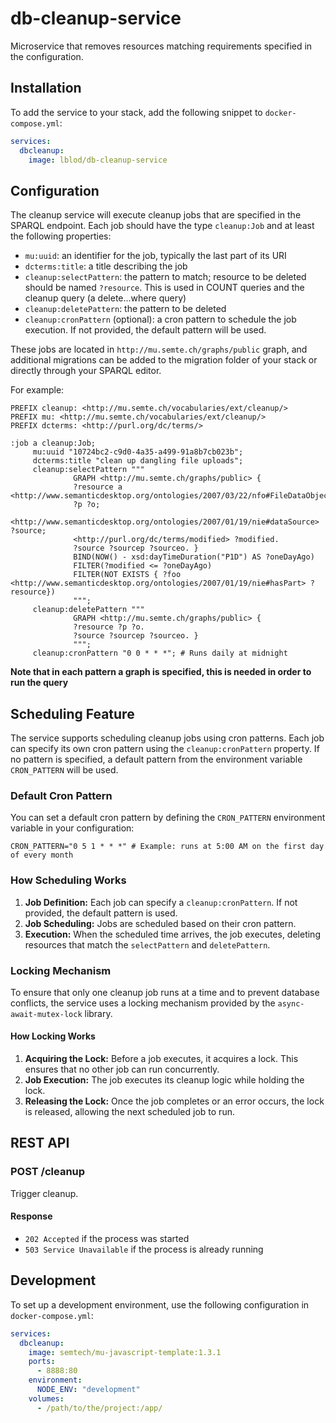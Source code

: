 # db-cleanup-service

Microservice that removes resources matching requirements specified in the configuration.

## Installation

To add the service to your stack, add the following snippet to `docker-compose.yml`:

```yaml
services:
  dbcleanup:
    image: lblod/db-cleanup-service
```

## Configuration

The cleanup service will execute cleanup jobs that are specified in the SPARQL endpoint. Each job should have the type `cleanup:Job` and at least the following properties:

- `mu:uuid`: an identifier for the job, typically the last part of its URI
- `dcterms:title`: a title describing the job
- `cleanup:selectPattern`: the pattern to match; resource to be deleted should be named `?resource`. This is used in COUNT queries and the cleanup query (a delete...where query)
- `cleanup:deletePattern`: the pattern to be deleted
- `cleanup:cronPattern` (optional): a cron pattern to schedule the job execution. If not provided, the default pattern will be used.

These jobs are located in `http://mu.semte.ch/graphs/public` graph, and additional migrations can be added to the migration folder of your stack or directly through your SPARQL editor.

For example:

```sparql
PREFIX cleanup: <http://mu.semte.ch/vocabularies/ext/cleanup/>
PREFIX mu: <http://mu.semte.ch/vocabularies/ext/cleanup/>
PREFIX dcterms: <http://purl.org/dc/terms/>

:job a cleanup:Job;
     mu:uuid "10724bc2-c9d0-4a35-a499-91a8b7cb023b";
     dcterms:title "clean up dangling file uploads";
     cleanup:selectPattern """
              GRAPH <http://mu.semte.ch/graphs/public> {
              ?resource a <http://www.semanticdesktop.org/ontologies/2007/03/22/nfo#FileDataObject>;
              ?p ?o;
              <http://www.semanticdesktop.org/ontologies/2007/01/19/nie#dataSource> ?source;
              <http://purl.org/dc/terms/modified> ?modified.
              ?source ?sourcep ?sourceo. }
              BIND(NOW() - xsd:dayTimeDuration("P1D") AS ?oneDayAgo)
              FILTER(?modified <= ?oneDayAgo)
              FILTER(NOT EXISTS { ?foo <http://www.semanticdesktop.org/ontologies/2007/01/19/nie#hasPart> ?resource})
              """;
     cleanup:deletePattern """
              GRAPH <http://mu.semte.ch/graphs/public> {
              ?resource ?p ?o.
              ?source ?sourcep ?sourceo. }
              """;
     cleanup:cronPattern "0 0 * * *"; # Runs daily at midnight
```

**Note that in each pattern a graph is specified, this is needed in order to run the query**

## Scheduling Feature

The service supports scheduling cleanup jobs using cron patterns. Each job can specify its own cron pattern using the `cleanup:cronPattern` property. If no pattern is specified, a default pattern from the environment variable `CRON_PATTERN` will be used.

### Default Cron Pattern

You can set a default cron pattern by defining the `CRON_PATTERN` environment variable in your configuration:

```env
CRON_PATTERN="0 5 1 * * *" # Example: runs at 5:00 AM on the first day of every month
```

### How Scheduling Works

1. **Job Definition:** Each job can specify a `cleanup:cronPattern`. If not provided, the default pattern is used.
2. **Job Scheduling:** Jobs are scheduled based on their cron pattern.
3. **Execution:** When the scheduled time arrives, the job executes, deleting resources that match the `selectPattern` and `deletePattern`.

### Locking Mechanism

To ensure that only one cleanup job runs at a time and to prevent database conflicts, the service uses a locking mechanism provided by the `async-await-mutex-lock` library.

#### How Locking Works

1. **Acquiring the Lock:** Before a job executes, it acquires a lock. This ensures that no other job can run concurrently.
2. **Job Execution:** The job executes its cleanup logic while holding the lock.
3. **Releasing the Lock:** Once the job completes or an error occurs, the lock is released, allowing the next scheduled job to run.

## REST API

### POST /cleanup

Trigger cleanup.

#### Response

- `202 Accepted` if the process was started
- `503 Service Unavailable` if the process is already running

## Development

To set up a development environment, use the following configuration in `docker-compose.yml`:

```yaml
services:
  dbcleanup:
    image: semtech/mu-javascript-template:1.3.1
    ports:
      - 8888:80
    environment:
      NODE_ENV: "development"
    volumes:
      - /path/to/the/project:/app/
```